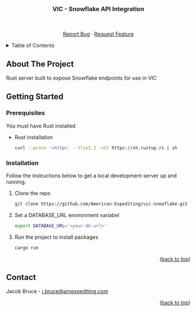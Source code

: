 <!-- Improved compatibility of back to top link: See: https://github.com/othneildrew/Best-README-Template/pull/73 -->

<a name="readme-top"></a>

<br />
<div align="center">
<h3 align="center">VIC - Snowflake API Integration </h3>

  <p align="center">
    <br />
    <br />
    <a href="https://github.com/American-Expediting/vic-snowflake/issues">Report Bug</a>
    ·
    <a href="https://github.com/American-Expediting/vic-snowflake/issues">Request Feature</a>
  </p>
</div>

<!-- TABLE OF CONTENTS -->
<details>
  <summary>Table of Contents</summary>
  <ol>
    <li>
      <a href="#about-the-project">About The Project</a>
      <ul>
        <li><a href="#built-with">Built With</a></li>
      </ul>
    </li>
    <li>
      <a href="#getting-started">Getting Started</a>
      <ul>
        <li><a href="#prerequisites">Prerequisites</a></li>
        <li><a href="#installation">Installation</a></li>
      </ul>
    </li>
  </ol>
</details>

<!-- ABOUT THE PROJECT -->

## About The Project

Rust server built to expose Snowflake endpoints for use in VIC

<!-- GETTING STARTED -->

## Getting Started

### Prerequisites

You must have Rust installed

- Rust installation

  ```sh
  curl --proto '=https' --tlsv1.2 -sSf https://sh.rustup.rs | sh
  ```

### Installation

Follow the instructions below to get a local development server up and running.

1. Clone the repo
   ```sh
   git clone https://github.com/American-Expediting/vic-snowflake.git
   ```
2. Set a DATABASE_URL environment variabel
   ```sh
   export DATABASE_URL='<your-db-url>'
   ```
3. Run the project to install packages
   ```sh
   cargo run
   ```

<p align="right">(<a href="#readme-top">back to top</a>)</p>

<!-- CONTACT -->

## Contact

Jacob Bruce - j.bruce@amexpediting.com

<p align="right">(<a href="#readme-top">back to top</a>)</p>
